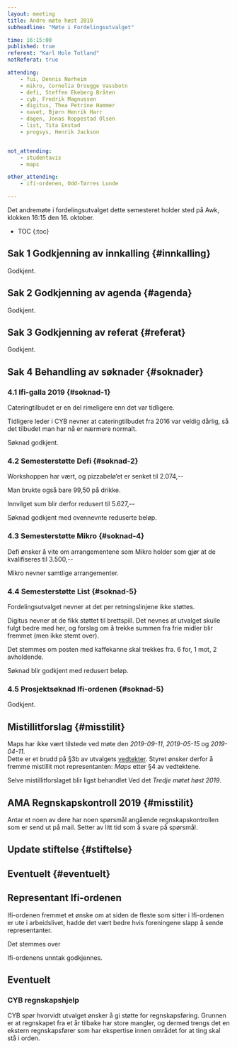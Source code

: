 ```yaml
---
layout: meeting
title: Andre møte høst 2019
subheadline: "Møte i Fordelingsutvalget"

time: 16:15:00
published: true
referent: "Karl Hole Totland"
notReferat: true

attending:
    - fui, Dennis Norheim
    - mikro, Cornelia Drougge Vassbotn
    - defi, Steffen Ekeberg Bråten
    - cyb, Fredrik Magnussen
    - digitus, Thea Petrine Hammer
    - navet, Bjørn Henrik Harr
    - dagen, Jonas Roppestad Olsen
    - list, Tita Enstad
    - progsys, Henrik Jackson


not_attending:
    - studentavis
    - maps

other_attending:
    - ifi-ordenen, Odd-Tørres Lunde

---
```


Det andremøte i fordelingsutvalget dette semesteret holder sted på Awk, klokken 16:15 den 16. oktober. 

* TOC
{:toc}

## Sak 1 Godkjenning av innkalling {#innkalling}

Godkjent.

## Sak 2 Godkjenning av agenda {#agenda}

Godkjent.

## Sak 3 Godkjenning av referat {#referat}

Godkjent.

## Sak 4 Behandling av søknader {#soknader}
### 4.1 Ifi-galla 2019  {#soknad-1}

Cateringtilbudet er en del rimeligere enn det var tidligere.

Tidligere leder i CYB nevner at cateringtilbudet fra 2016 var veldig dårlig, så
det tilbudet man har nå er nærmere normalt.

Søknad godkjent.

### 4.2 Semesterstøtte Defi  {#soknad-2}

Workshoppen har vært, og pizzabelø’et er senket til 2.074,--

Man brukte også bare 99,50 på drikke.

Innvilget sum blir derfor redusert til 5.627,--

Søknad godkjent med ovennevnte reduserte beløp.

### 4.3 Semesterstøtte Mikro  {#soknad-4}

Defi ønsker å vite om arrangementene som Mikro holder som gjør at de
kvalifiseres til 3.500,--

Mikro nevner samtlige arrangementer.

### 4.4 Semesterstøtte List  {#soknad-5}

Fordelingsutvalget nevner at det per retningslinjene ikke støttes.

Digitus nevner at de fikk støttet til brettspill. Det nevnes at utvalget skulle
fulgt bedre med her, og forslag om å trekke summen fra frie midler blir fremmet
(men ikke stemt over).

Det stemmes om posten med kaffekanne skal trekkes fra. 6 for, 1 mot,
2 avholdende.

Søknad blir godkjent med redusert beløp.

### 4.5 Prosjektsøknad Ifi-ordenen  {#soknad-5}

Godkjent.

## Mistillitforslag {#misstilit}
Maps har ikke vært tilstede ved møte den *2019-09-11*, *2019-05-15* og *2019-04-11*.  
Dette er et brudd på §3b av utvalgets [vedtekter](https://fordelingsutvalget.org/vedtekter/).
Styret ønsker derfor å fremme mistillit mot representanten: *Maps* etter §4 av vedtektene.

Selve mistillitforslaget blir ligst behandlet Ved det *Tredje møtet høst 2019*. 

## AMA Regnskapskontroll 2019 {#misstilit}
Antar et noen av dere har noen spørsmål angående regnskapskontrollen som er send ut på mail. Setter av litt tid som å svare på spørsmål. 



## Update stiftelse {#stiftelse}
## Eventuelt {#eventuelt}

## Representant Ifi-ordenen

Ifi-ordenen fremmet et ønske om at siden de fleste som sitter i Ifi-ordenen er
ute i arbeidslivet, hadde det vært bedre hvis foreningene slapp å sende
representanter.

Det stemmes over

Ifi-ordenens unntak godkjennes.

## Eventuelt

### CYB regnskapshjelp

CYB spør hvorvidt utvalget ønsker å gi støtte for regnskapsføring. Grunnen er
at regnskapet fra et år tilbake har store mangler, og dermed trengs det en
ekstern regnskapsfører som har ekspertise innen området for at ting skal stå
i orden.

